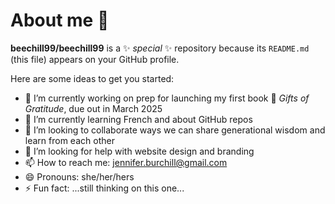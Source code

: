 # About me 👋


**beechill99/beechill99** is a ✨ _special_ ✨ repository because its `README.md` (this file) appears on your GitHub profile.

Here are some ideas to get you started:

- 🔭 I’m currently working on prep for launching my first book 📗 *Gifts of Gratitude*, due out in March 2025
- 🌱 I’m currently learning French and about GitHub repos
- 👯 I’m looking to collaborate ways we can share generational wisdom and learn from each other 
- 🤔 I’m looking for help with website design and branding 
- 📫 How to reach me: jennifer.burchill@gmail.com
- 😄 Pronouns: she/her/hers
- ⚡ Fun fact: ...still thinking on this one...
